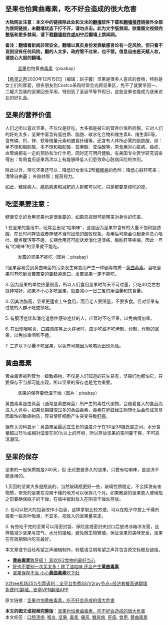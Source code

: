  <h2>坚果也怕黄曲毒素，吃不好会造成的很大危害</h2> <p class="notice"><b>大陆网友注意：本文中的链接除此处和文末的<a href="https://github.com/bannedbook/fanqiang" >翻墙</a>软件下载和<a href="https://github.com/killgcd/justmysocks/blob/master/README.md">翻墙推荐</a>链接外全部为禁网链接，未翻墙状态下打不开，请勿点击。此为文字版禁闻，欲看图文视频完整版和更多禁闻，请下载<a href="https://github.com/bannedbook/fanqiang">翻墙软件或APP</a>后翻墙上禁闻网。</p><p>备注：翻墙看新闻非常安全，翻墙以真实身份发表敏感言论有一定风险，但只看不说则没有任何风险，翻的人太多，政府管不过来，也不管。信息自由是天赋人权，请放心大胆的翻墙。</b></p>  <div class="entry"> <figure><figcaption><a href="https://www.bannedbook.org/bnews/tag/%E5%9D%9A%E6%9E%9C/" class="st_tag internal_tag" rel="tag" title="标签 坚果 下的日志">坚果</a>也怕黄曲<a href="https://www.bannedbook.org/bnews/tag/%E6%AF%92%E7%B4%A0/" class="st_tag internal_tag" rel="tag" title="标签 毒素 下的日志">毒素</a>（pixabay）</figcaption></figure> <p>【<span class='wp_keywordlink_affiliate'><a href="https://www.soundofhope.org" title="希望之声" target="_blank">希望之声</a></span>2020年12月15日】（编辑：赵子馨）坚果是很多人喜欢的食物，特别是女士们的厚爱，很多朋友到Costco采购经常会光顾坚果区，免不了就要带回一、二罐大包装的坚果回去享用，特别到了圣诞节等节假日，这些坚果也能成为送亲访友的好礼品。</p> <h2><strong>坚果的营养价值</strong></h2> <p>人们之所以喜欢坚果，不仅仅是好吃，大多都是被它的营养价值所折服，它对人们的好处太多，坚果中富含有蛋白质、脂肪、碳水化合物和维生素B、维生素E等，含有磷、钙、锌、铁等微量元素和膳食纤维等，还含有人体所必需的脂肪酸，如：单不饱和脂肪酸、多不饱和脂肪酸，亚麻酸、亚油酸等。常<a href="https://www.bannedbook.org/bnews/tag/%E9%A3%9F%E7%94%A8/" class="st_tag internal_tag" rel="tag" title="标签 食用 下的日志">食用</a>对心脏病、癌症、血管病都有一定的预防和治疗作用，同时还可明目健脑。有美国专业医学研究调查得出：每周食用坚果两次以上有能够降低人们患致命心脏病风险的作用。</p> <p>除此以外，常吃坚果还可以：降低妇女发生2型<a href="https://www.bannedbook.org/bnews/tag/%e7%b3%96%e5%b0%bf%e7%97%85/" class="st_tag internal_tag" rel="tag" title="标签 糖尿病 下的日志">糖尿病</a>的危险；降低心脏猝死率；清除自由基； 补脑益智；提高视力。</p> <p>如此，糖尿病人，<a href="https://www.bannedbook.org/bnews/tag/%E7%97%9B%E9%A3%8E/" class="st_tag internal_tag" rel="tag" title="标签 痛风 下的日志">痛风</a>病患和减肥的人群都可以吃，只是都要掌控吃的度。</p> <h2><strong>吃坚果要注意：</strong></h2> <p>健康安全的食用坚果也是很重要的，如果忽视很可能带来对身体的伤害。</p>  <p>1.在坚果的食用中，经常会出现“哈喇味”，这是因为坚果中含有的大量不饱和脂肪酸，在长时间存放或者存储不当时出现的酸败现象。食用后可能会引起身体恶心呕吐、腹疼腹泻等不适，长期食用还可能诱发消化道溃疡、脂肪肝等疾病。因此一旦有“哈喇味”的坚果就不能吃。</p> <figure><figcaption>发霉的坚果不能吃（图片：pixabay）</figcaption></figure> <p>2坚果容易受到黄曲霉菌的污染发生霉变而产生一种剧毒物质—<a href="https://www.bannedbook.org/bnews/tag/%E9%BB%84%E6%9B%B2%E6%AF%92%E7%B4%A0/" class="st_tag internal_tag" rel="tag" title="标签 黄曲毒素 下的日志">黄曲毒素</a>。当吃坚果时有吃到发苦霉变的要赶紧漱口，发霉坚果一定不能吃。</p> <p>3. 因为坚果的单位热量很高，所以人们食用坚果时每天不可过量，只吃30克左右就非常好，如果不小心多吃坚果，就要减小一日三餐的用油量和饮食量。</p> <p>4. 因其油脂高，坚果更适宜上午食用，而且老人要限量，不要多食。但对坚果有过敏的人群不吃或慎吃。</p> <p>5. 有腹泻症状和消化道急性感染症状的人，应暂时不吃坚果，以免病情加重。</p>  <p>6. 在出现咽<a href="https://www.bannedbook.org/bnews/tag/%e5%96%89%e7%82%8e/" class="st_tag internal_tag" rel="tag" title="标签 喉炎 下的日志">喉炎</a>、<a href="https://www.bannedbook.org/bnews/tag/%e5%8f%a3%e8%85%94%e6%ba%83%e7%96%a1/" class="st_tag internal_tag" rel="tag" title="标签 口腔溃疡 下的日志">口腔溃疡</a>等上火症状时，应少吃或不吃烤制、炒制、炸制的坚果，以免加重咽喉不适。</p> <p>7. 三岁以下尽量不吃坚果，以免有可能因为呛咳而出现危险。</p> <h2><strong>黄曲毒素</strong></h2> <p>黄曲毒素被列管为一级致癌物，不仅是人们知道的花生易有，坚果们也都怕它，只要保存不当都可能出现，所以坚果的保存也是尤为重要。</p> <figure><figcaption>坚果的保存要低温干燥（图片：pixabay）</figcaption></figure> <p>黄曲毒素是由真菌（通常是黄曲霉菌）所产生的毒性代谢物，会随着食入的食品而进入人体中，如果长期摄取过多的黄曲毒素，毒素在肝脏经生物转化后会形成具基因毒性的致癌物质，容易使肝细胞产生突变导致<a href="https://www.bannedbook.org/bnews/tag/%E8%82%9D%E7%99%8C/" class="st_tag internal_tag" rel="tag" title="标签 肝癌 下的日志">肝癌</a>。</p> <p>据有关资料显示：黄曲霉菌最适宜生长的温度介于在30至38摄氏度之间，水分含量超过15％或相对湿度在80％以上的环境，所以存放坚果的空间要干爽，不可高温潮湿。</p>  <h2><strong>坚果的保存</strong></h2> <p>坚果的一般保质期是240天，但 无论放置多久的坚果，只要有哈喇味，是坚决不能食用的。</p> <p>1.买回的坚果大多是瓶装的，当然玻璃瓶更好一些，玻璃性质稳定，不会挥发有害物质，带壳的坚果在凉爽干燥的地方可以保存几个月。如果散装的坚果放入玻璃瓶之前要确保瓶子的干燥。在瓶中密封放入在阴凉干燥处存放。</p> <p>2. 也可以把大的包装改作小包装，这样拿取比较方便。可以在瓶子中放上干燥剂或者一些茶叶吸潮，不宜多，视放入的坚果量来定。</p> <p>3. 有些吃不完的坚果可以用密封袋、保险盒或密封夹封口后放进冰箱冷冻室，这样能减少坚果与空气、水分的接触，避免微生物繁殖，保证坚果的美味安全。坚果在有效期限内吃完最好。</p> <p>本文章或节目经希望之声编辑制作，转载请注明希望之声并包含原文标题及链接。</p>  <ul class='op-related-articles' title='相关阅读'> <li><a href='https://www.bannedbook.org/bnews/comments/20200810/1377624.html' target='_blank'><b>黄曲毒素</b>致肝癌！ 喜欢吃2食物的最好当心</a></li> <li><a href='https://www.bannedbook.org/bnews/health/20181028/1022224.html' target='_blank'>好也不要别一次买太多！除了油哈味 还会产生<b>黄曲毒素</b></a></li> <li><a href='https://www.bannedbook.org/bnews/health/20170716/792590.html' target='_blank'>坚果保存不当 小心<b>黄曲毒素</b>吃下肚</a></li> </ul> <p class="texttj"> <a href="https://github.com/bannedbook/fanqiang/wiki/V2ray%E6%9C%BA%E5%9C%BA" target="_blank">V2free机场25%引荐返利：全平台免费SS/V2ray节点+经济套餐高速翻墙</a><br/> <a href="https://github.com/bannedbook/fanqiang/wiki/%E7%A6%81%E9%97%BB%E7%BD%91%E5%AE%89%E5%8D%93%E7%BF%BB%E5%A2%99%E6%96%B0%E9%97%BBAPP" target="_blank">免费PC翻墙、安卓VPN翻墙APP</a></p><p>原文链接：<a class="src_link"  href="https://www.soundofhope.org/post/453985" target="_blank">坚果也怕黄曲毒素，吃不好会造成的很大危害</a></p><a name='sharetosocial'></a>       <div><b>本文的图文或视频完整版</b>：<a href='https://www.bannedbook.org/bnews/comments/20201216/1448687.html'>坚果也怕黄曲毒素，吃不好会造成的很大危害</a></div>  </div><!--END ENTRY--> <div class="postfooter"> <div>本文标签：<a href="https://www.bannedbook.org/bnews/tag/%e5%8f%a3%e8%85%94%e6%ba%83%e7%96%a1/" rel="tag">口腔溃疡</a>, <a href="https://www.bannedbook.org/bnews/tag/%e5%96%89%e7%82%8e/" rel="tag">喉炎</a>, <a href="https://www.bannedbook.org/bnews/tag/%E5%9D%9A%E6%9E%9C/" rel="tag">坚果</a>, <a href="https://www.bannedbook.org/bnews/tag/%E6%AF%92%E7%B4%A0/" rel="tag">毒素</a>, <a href="https://www.bannedbook.org/bnews/tag/%E7%97%9B%E9%A3%8E/" rel="tag">痛风</a>, <a href="https://www.bannedbook.org/bnews/tag/%e7%b3%96%e5%b0%bf%e7%97%85/" rel="tag">糖尿病</a>, <a href="https://www.bannedbook.org/bnews/tag/%E8%82%9D%E7%99%8C/" rel="tag">肝癌</a>, <a href="https://www.bannedbook.org/bnews/tag/%E9%A3%9F%E7%94%A8/" rel="tag">食用</a>, <a href="https://www.bannedbook.org/bnews/tag/%E9%BB%84%E6%9B%B2%E6%AF%92%E7%B4%A0/" rel="tag">黄曲毒素</a></div>  </div><!--END POSTFOOTER--> 